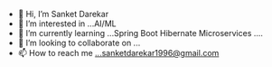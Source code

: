 - 👋 Hi, I’m Sanket Darekar
- 👀 I’m interested in ...AI/ML
- 🌱 I’m currently learning ...Spring Boot Hibernate Microservices ....
- 💞️ I’m looking to collaborate on ...
- 📫 How to reach me ...sanketdarekar1996@gmail.com

<!---
Sanket-1996/Sanket-1996 is a ✨ special ✨ repository because its `README.md` (this file) appears on your GitHub profile.
You can click the Preview link to take a look at your changes.
--->
